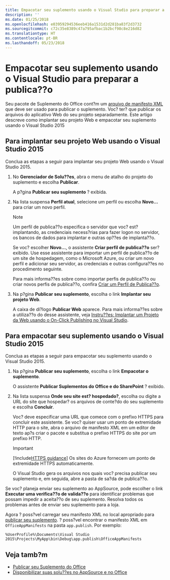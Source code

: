```yaml
---
title: Empacotar seu suplemento usando o Visual Studio para preparar a publica??o
description: ''
ms.date: 01/25/2018
ms.openlocfilehash: e03959294536eeb416a1531d2d281ba83f2d3732
ms.sourcegitcommit: c72c35e8389c47a795afbac1b2bcf98c8e216d82
ms.translationtype: HT
ms.contentlocale: pt-BR
ms.lasthandoff: 05/23/2018
---
```

# <a name="package-your-add-in-using-visual-studio-to-prepare-for-publishing"></a>Empacotar seu suplemento usando o Visual Studio para preparar a publica??o

Seu pacote de Suplemento do Office cont?m um [arquivo de manifesto XML](../develop/add-in-manifests.md) que deve ser usado para publicar o suplemento. Voc? ter? que publicar os arquivos do aplicativo Web do seu projeto separadamente. Este artigo descreve como implantar seu projeto Web e empacotar seu suplemento usando o Visual Studio 2015

## <a name="to-deploy-your-web-project-using-visual-studio-2015"></a>Para implantar seu projeto Web usando o Visual Studio 2015

Conclua as etapas a seguir para implantar seu projeto Web usando o Visual Studio 2015.

1. No **Gerenciador de Solu??es**, abra o menu de atalho do projeto do suplemento e escolha **Publicar**.
    
    A p?gina **Publicar seu suplemento** ? exibida.
    
2. Na lista suspensa **Perfil atual**, selecione um perfil ou escolha **Novo...** para criar um novo perfil.
    
    > [!NOTE]
    > Um perfil de publica??o especifica o servidor que voc? est? implantando, as credenciais necess?rias para fazer logon no servidor, os bancos de dados para implantar e outras op??es de implanta??o.

    Se voc? escolher **Novo...**, o assistente **Criar perfil de publica??o** ser? exibido. Use esse assistente para importar um perfil de publica??o de um site de hospedagem, como o Microsoft Azure, ou criar um novo perfil e adicionar seu servidor, as credenciais e outras configura??es no procedimento seguinte.
    
    Para mais informa??es sobre como importar perfis de publica??o ou criar novos perfis de publica??o, confira [Criar um Perfil de Publica??o](http://msdn.microsoft.com/en-us/library/dd465337.aspx#creating_a_profile).
    
3. Na p?gina **Publicar seu suplemento**, escolha o link **Implantar seu projeto Web**.
    
    A caixa de di?logo  **Publicar Web** aparece. Para mais informa??es sobre a utiliza??o do desse assistente, veja [Instru??es: Implantar um Projeto da Web usando o On-Click Publishing no Visual Studio](http://msdn.microsoft.com/en-us/library/dd465337.aspx).
    

## <a name="to-package-your-add-in-using-visual-studio-2015"></a>Para empacotar seu suplemento usando o Visual Studio 2015

Conclua as etapas a seguir para empacotar seu suplemento usando o Visual Studio 2015.

1. Na p?gina **Publicar seu suplemento**, escolha o link **Empacotar o suplemento**.
    
    O assistente **Publicar Suplementos do Office e do SharePoint** ? exibido.
    
2. Na lista suspensa **Onde seu site est? hospedado?**, escolha ou digite a URL do site que hospedar? os arquivos de conte?do do seu suplemento e escolha **Concluir**. 
    
    Voc? deve especificar uma URL que comece com o prefixo HTTPS para concluir este assistente. Se voc? quiser usar um ponto de extremidade HTTP para o site, abra o arquivo de manifesto XML em um editor de texto ap?s criar o pacote e substitua o prefixo HTTPS do site por um prefixo HTTP. 

    > [!IMPORTANT]
    > [!include[HTTPS guidance](../includes/https-guidance.md)] Os sites do Azure fornecem um ponto de extremidade HTTPS automaticamente.

    O Visual Studio gera os arquivos nos quais voc? precisa publicar seu suplemento e, em seguida, abre a pasta de sa?da de publica??o. 
    
Se voc? planeja enviar seu suplemento ao AppSource, pode escolher o link **Executar uma verifica??o de valida??o** para identificar problemas que possam impedir a aceita??o de seu suplemento. Resolva todos os problemas antes de enviar seu suplemento para a loja.

Agora ? poss?vel carregar seu manifesto XML no local apropriado para [publicar seu suplemento](../publish/publish.md). ? poss?vel encontrar o manifesto XML em `OfficeAppManifests` na pasta `app.publish`. Por exemplo:

 `%UserProfile%\Documents\Visual Studio 2015\Projects\MyApp\bin\Debug\app.publish\OfficeAppManifests`


## <a name="see-also"></a>Veja tamb?m

- [Publicar seu Suplemento do Office](../publish/publish.md)
- [Disponibilizar suas solu??es no AppSource e no Office](https://docs.microsoft.com/en-us/office/dev/store/submit-to-the-office-store)
    
